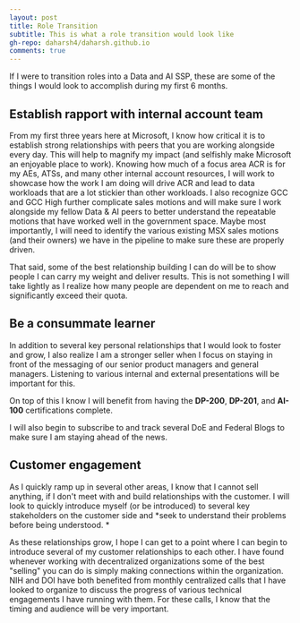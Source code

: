 ```yaml
---
layout: post
title: Role Transition
subtitle: This is what a role transition would look like
gh-repo: daharsh4/daharsh.github.io
comments: true
---
```


If I were to transition roles into a Data and AI SSP, these are some of the things I would look to accomplish during my first 6 months.

## Establish rapport with internal account team
From my first three years here at Microsoft, I know how critical it is to establish strong relationships with peers that you are working alongside every day. This will help to magnify my impact (and selfishly make Microsoft an enjoyable place to work). Knowing how much of a focus area ACR is for my AEs, ATSs, and many other internal account resources, I will work to showcase how the work I am doing will drive ACR and lead to data workloads that are a lot stickier than other workloads. I also recognize GCC and GCC High further complicate sales motions and will make sure I work alongside my fellow Data & AI peers to better understand the repeatable motions that have worked well in the government space. Maybe most importantly, I will need to identify the various existing MSX sales motions (and their owners) we have in the pipeline to make sure these are properly driven. 

That said, some of the best relationship building I can do will be to show people I can carry my weight and deliver results. This is not something I will take lightly as I realize how many people are dependent on me to reach and significantly exceed their quota. 

## Be a consummate learner
In addition to several key personal relationships that I would look to foster and grow, I also realize I am a stronger seller when I focus on staying in front of the messaging of our senior product managers and general managers. Listening to various internal and external presentations will be important for this.

On top of this I know I will benefit from having the **DP-200**, **DP-201**, and **AI-100** certifications complete.

I will also begin to subscribe to and track several DoE and Federal Blogs to make sure I am staying ahead of the news. 

## Customer engagement
As I quickly ramp up in several other areas, I know that I cannot sell anything, if I don't meet with and build relationships with the customer. I will look to quickly introduce myself (or be introduced) to several key stakeholders on the customer side and *seek to understand their problems before being understood. *

As these relationships grow, I hope I can get to a point where I can begin to introduce several of my customer relationships to each other. I have found whenever working with decentralized organizations some of the best "selling" you can do is simply making connections within the organization. NIH and DOI have both benefited from monthly centralized calls that I have looked to organize to discuss the progress of various technical engagements I have running with them. For these calls, I know that the timing and audience will be very important. 
